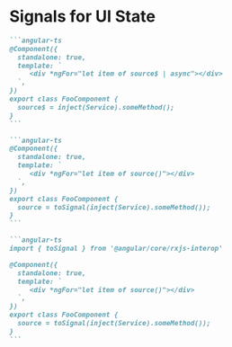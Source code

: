 # Signals for UI State

````md magic-move
```angular-ts
@Component({
  standalone: true,
  template: `
     <div *ngFor="let item of source$ | async"></div>
  `,
})
export class FooComponent {
  source$ = inject(Service).someMethod();
}
```

```angular-ts
@Component({
  standalone: true,
  template: `
     <div *ngFor="let item of source()"></div>
  `,
})
export class FooComponent {
  source = toSignal(inject(Service).someMethod());
}
```

```angular-ts
import { toSignal } from '@angular/core/rxjs-interop'

@Component({
  standalone: true,
  template: `
     <div *ngFor="let item of source()"></div>
  `,
})
export class FooComponent {
  source = toSignal(inject(Service).someMethod());
}
```
````

